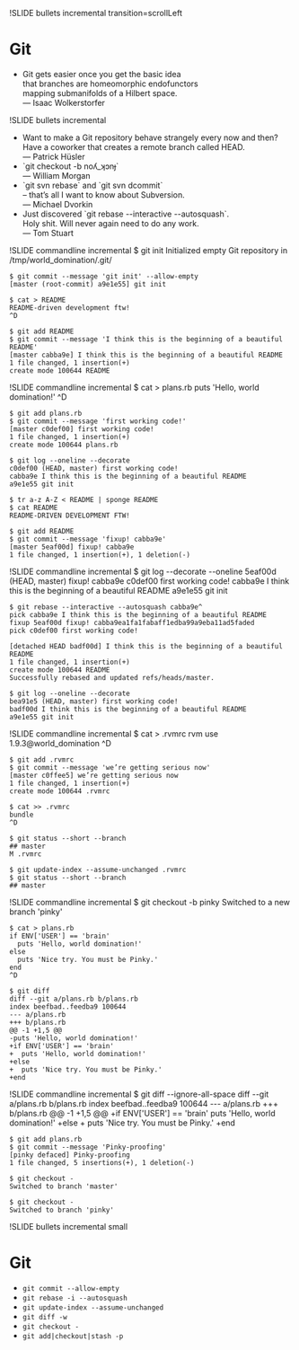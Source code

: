 !SLIDE bullets incremental transition=scrollLeft
# Git
* <div class='quote'>Git gets easier once you get the basic idea<br />that branches are homeomorphic endofunctors<br />mapping submanifolds of a Hilbert space.<br />— Isaac Wolkerstorfer</div>

!SLIDE bullets incremental
* <div class='quote'>Want to make a Git repository behave strangely every now and then? Have a coworker that creates a remote branch called HEAD.<br />— Patrick Hüsler</div>
* <div class='quote'>`git checkout -b noʎ_ʞɔnɟ`<br />— William Morgan</div>
* <div class='quote'>`git svn rebase` and `git svn dcommit`<br />– that’s all I want to know about Subversion.<br />— Michael Dvorkin</div>
* <div class='quote'>Just discovered `git rebase --interactive --autosquash`.<br />Holy shit. Will never again need to do any work.<br />— Tom Stuart</div>

!SLIDE commandline incremental
    $ git init
    Initialized empty Git repository in /tmp/world_domination/.git/

    $ git commit --message 'git init' --allow-empty
    [master (root-commit) a9e1e55] git init

    $ cat > README
    README-driven development ftw!
    ^D

    $ git add README
    $ git commit --message 'I think this is the beginning of a beautiful README'
    [master cabba9e] I think this is the beginning of a beautiful README
    1 file changed, 1 insertion(+)
    create mode 100644 README

!SLIDE commandline incremental
    $ cat > plans.rb
    puts 'Hello, world domination!'
    ^D

    $ git add plans.rb
    $ git commit --message 'first working code!'
    [master c0def00] first working code!
    1 file changed, 1 insertion(+)
    create mode 100644 plans.rb

    $ git log --oneline --decorate
    c0def00 (HEAD, master) first working code!
    cabba9e I think this is the beginning of a beautiful README
    a9e1e55 git init

    $ tr a-z A-Z < README | sponge README
    $ cat README
    README-DRIVEN DEVELOPMENT FTW!

    $ git add README
    $ git commit --message 'fixup! cabba9e'
    [master 5eaf00d] fixup! cabba9e
    1 file changed, 1 insertion(+), 1 deletion(-)

!SLIDE commandline incremental
    $ git log --decorate --oneline
    5eaf00d (HEAD, master) fixup! cabba9e
    c0def00 first working code!
    cabba9e I think this is the beginning of a beautiful README
    a9e1e55 git init

    $ git rebase --interactive --autosquash cabba9e^
    pick cabba9e I think this is the beginning of a beautiful README
    fixup 5eaf00d fixup! cabba9ea1fa1fabaff1edba99a9eba11ad5faded
    pick c0def00 first working code!

    [detached HEAD badf00d] I think this is the beginning of a beautiful README
    1 file changed, 1 insertion(+)
    create mode 100644 README
    Successfully rebased and updated refs/heads/master.

    $ git log --oneline --decorate
    bea91e5 (HEAD, master) first working code!
    badf00d I think this is the beginning of a beautiful README
    a9e1e55 git init

!SLIDE commandline incremental
    $ cat > .rvmrc
    rvm use 1.9.3@world_domination
    ^D

    $ git add .rvmrc
    $ git commit --message 'we’re getting serious now'
    [master c0ffee5] we’re getting serious now
    1 file changed, 1 insertion(+)
    create mode 100644 .rvmrc

    $ cat >> .rvmrc
    bundle
    ^D

    $ git status --short --branch
    ​## master
    M .rvmrc

    $ git update-index --assume-unchanged .rvmrc
    $ git status --short --branch
    ​## master

!SLIDE commandline incremental
    $ git checkout -b pinky
    Switched to a new branch 'pinky'

    $ cat > plans.rb
    if ENV['USER'] == 'brain'
      puts 'Hello, world domination!'
    else
      puts 'Nice try. You must be Pinky.'
    end
    ^D

    $ git diff
    diff --git a/plans.rb b/plans.rb
    index beefbad..feedba9 100644
    --- a/plans.rb
    +++ b/plans.rb
    @@ -1 +1,5 @@
    -puts 'Hello, world domination!'
    +if ENV['USER'] == 'brain'
    +  puts 'Hello, world domination!'
    +else
    +  puts 'Nice try. You must be Pinky.'
    +end

!SLIDE commandline incremental
    $ git diff --ignore-all-space
    diff --git a/plans.rb b/plans.rb
    index beefbad..feedba9 100644
    --- a/plans.rb
    +++ b/plans.rb
    @@ -1 +1,5 @@
    +if ENV['USER'] == 'brain'
      puts 'Hello, world domination!'
    +else
    +  puts 'Nice try. You must be Pinky.'
    +end

    $ git add plans.rb
    $ git commit --message 'Pinky-proofing'
    [pinky defaced] Pinky-proofing
    1 file changed, 5 insertions(+), 1 deletion(-)

    $ git checkout -
    Switched to branch 'master'

    $ git checkout -
    Switched to branch 'pinky'

!SLIDE bullets incremental small
# Git
* `git commit --allow-empty`
* `git rebase -i --autosquash`
* `git update-index --assume-unchanged`
* `git diff -w`
* `git checkout -`
* `git add|checkout|stash -p`
